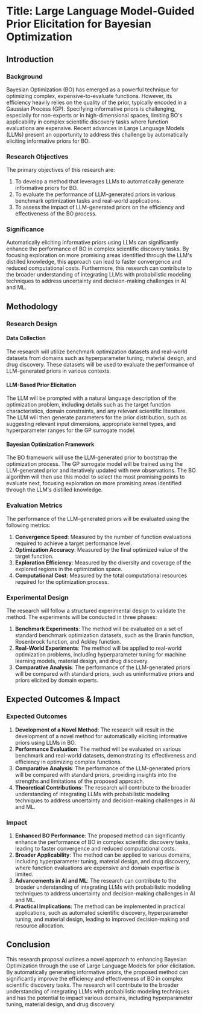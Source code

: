 # Title: Large Language Model-Guided Prior Elicitation for Bayesian Optimization

## Introduction

### Background

Bayesian Optimization (BO) has emerged as a powerful technique for optimizing complex, expensive-to-evaluate functions. However, its efficiency heavily relies on the quality of the prior, typically encoded in a Gaussian Process (GP). Specifying informative priors is challenging, especially for non-experts or in high-dimensional spaces, limiting BO's applicability in complex scientific discovery tasks where function evaluations are expensive. Recent advances in Large Language Models (LLMs) present an opportunity to address this challenge by automatically eliciting informative priors for BO.

### Research Objectives

The primary objectives of this research are:
1. To develop a method that leverages LLMs to automatically generate informative priors for BO.
2. To evaluate the performance of LLM-generated priors in various benchmark optimization tasks and real-world applications.
3. To assess the impact of LLM-generated priors on the efficiency and effectiveness of the BO process.

### Significance

Automatically eliciting informative priors using LLMs can significantly enhance the performance of BO in complex scientific discovery tasks. By focusing exploration on more promising areas identified through the LLM's distilled knowledge, this approach can lead to faster convergence and reduced computational costs. Furthermore, this research can contribute to the broader understanding of integrating LLMs with probabilistic modeling techniques to address uncertainty and decision-making challenges in AI and ML.

## Methodology

### Research Design

#### Data Collection

The research will utilize benchmark optimization datasets and real-world datasets from domains such as hyperparameter tuning, material design, and drug discovery. These datasets will be used to evaluate the performance of LLM-generated priors in various contexts.

#### LLM-Based Prior Elicitation

The LLM will be prompted with a natural language description of the optimization problem, including details such as the target function characteristics, domain constraints, and any relevant scientific literature. The LLM will then generate parameters for the prior distribution, such as suggesting relevant input dimensions, appropriate kernel types, and hyperparameter ranges for the GP surrogate model.

#### Bayesian Optimization Framework

The BO framework will use the LLM-generated prior to bootstrap the optimization process. The GP surrogate model will be trained using the LLM-generated prior and iteratively updated with new observations. The BO algorithm will then use this model to select the most promising points to evaluate next, focusing exploration on more promising areas identified through the LLM's distilled knowledge.

### Evaluation Metrics

The performance of the LLM-generated priors will be evaluated using the following metrics:
1. **Convergence Speed**: Measured by the number of function evaluations required to achieve a target performance level.
2. **Optimization Accuracy**: Measured by the final optimized value of the target function.
3. **Exploration Efficiency**: Measured by the diversity and coverage of the explored regions in the optimization space.
4. **Computational Cost**: Measured by the total computational resources required for the optimization process.

### Experimental Design

The research will follow a structured experimental design to validate the method. The experiments will be conducted in three phases:

1. **Benchmark Experiments**: The method will be evaluated on a set of standard benchmark optimization datasets, such as the Branin function, Rosenbrock function, and Ackley function.
2. **Real-World Experiments**: The method will be applied to real-world optimization problems, including hyperparameter tuning for machine learning models, material design, and drug discovery.
3. **Comparative Analysis**: The performance of the LLM-generated priors will be compared with standard priors, such as uninformative priors and priors elicited by domain experts.

## Expected Outcomes & Impact

### Expected Outcomes

1. **Development of a Novel Method**: The research will result in the development of a novel method for automatically eliciting informative priors using LLMs in BO.
2. **Performance Evaluation**: The method will be evaluated on various benchmark and real-world datasets, demonstrating its effectiveness and efficiency in optimizing complex functions.
3. **Comparative Analysis**: The performance of the LLM-generated priors will be compared with standard priors, providing insights into the strengths and limitations of the proposed approach.
4. **Theoretical Contributions**: The research will contribute to the broader understanding of integrating LLMs with probabilistic modeling techniques to address uncertainty and decision-making challenges in AI and ML.

### Impact

1. **Enhanced BO Performance**: The proposed method can significantly enhance the performance of BO in complex scientific discovery tasks, leading to faster convergence and reduced computational costs.
2. **Broader Applicability**: The method can be applied to various domains, including hyperparameter tuning, material design, and drug discovery, where function evaluations are expensive and domain expertise is limited.
3. **Advancements in AI and ML**: The research can contribute to the broader understanding of integrating LLMs with probabilistic modeling techniques to address uncertainty and decision-making challenges in AI and ML.
4. **Practical Implications**: The method can be implemented in practical applications, such as automated scientific discovery, hyperparameter tuning, and material design, leading to improved decision-making and resource allocation.

## Conclusion

This research proposal outlines a novel approach to enhancing Bayesian Optimization through the use of Large Language Models for prior elicitation. By automatically generating informative priors, the proposed method can significantly improve the efficiency and effectiveness of BO in complex scientific discovery tasks. The research will contribute to the broader understanding of integrating LLMs with probabilistic modeling techniques and has the potential to impact various domains, including hyperparameter tuning, material design, and drug discovery.